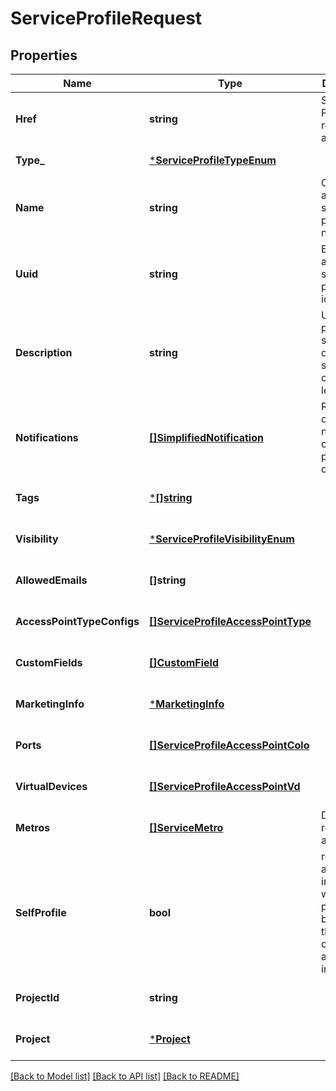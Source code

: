 # ServiceProfileRequest

## Properties
Name | Type | Description | Notes
------------ | ------------- | ------------- | -------------
**Href** | **string** | Service Profile URI response attribute | [optional] [default to null]
**Type_** | [***ServiceProfileTypeEnum**](ServiceProfileTypeEnum.md) |  | [default to null]
**Name** | **string** | Customer-assigned service profile name | [default to null]
**Uuid** | **string** | Equinix-assigned service profile identifier | [optional] [default to null]
**Description** | **string** | User-provided service description should be of maximum length 375 | [default to null]
**Notifications** | [**[]SimplifiedNotification**](SimplifiedNotification.md) | Recipients of notifications on service profile change | [optional] [default to null]
**Tags** | [***[]string**](array.md) |  | [optional] [default to null]
**Visibility** | [***ServiceProfileVisibilityEnum**](ServiceProfileVisibilityEnum.md) |  | [optional] [default to null]
**AllowedEmails** | **[]string** |  | [optional] [default to null]
**AccessPointTypeConfigs** | [**[]ServiceProfileAccessPointType**](ServiceProfileAccessPointType.md) |  | [optional] [default to null]
**CustomFields** | [**[]CustomField**](CustomField.md) |  | [optional] [default to null]
**MarketingInfo** | [***MarketingInfo**](MarketingInfo.md) |  | [optional] [default to null]
**Ports** | [**[]ServiceProfileAccessPointColo**](ServiceProfileAccessPointCOLO.md) |  | [optional] [default to null]
**VirtualDevices** | [**[]ServiceProfileAccessPointVd**](ServiceProfileAccessPointVD.md) |  | [optional] [default to null]
**Metros** | [**[]ServiceMetro**](ServiceMetro.md) | Derived response attribute. | [optional] [default to null]
**SelfProfile** | **bool** | response attribute indicates whether the profile belongs to the same organization as the api-invoker. | [optional] [default to null]
**ProjectId** | **string** |  | [optional] [default to null]
**Project** | [***Project**](Project.md) |  | [optional] [default to null]

[[Back to Model list]](../README.md#documentation-for-models) [[Back to API list]](../README.md#documentation-for-api-endpoints) [[Back to README]](../README.md)

